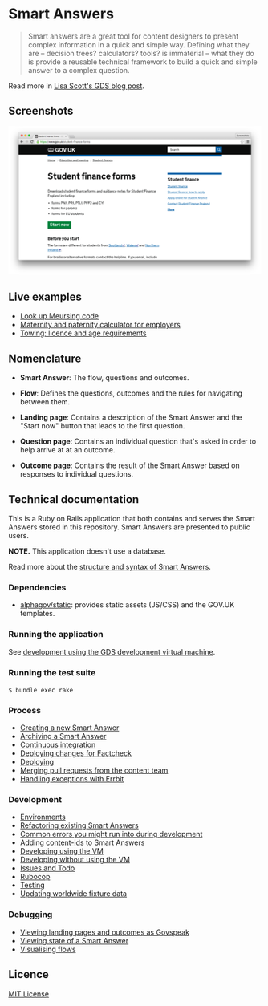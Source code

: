 # Smart Answers

> Smart answers are a great tool for content designers to present complex information in a quick and simple way. Defining what they are – decision trees? calculators? tools? is immaterial – what they do is provide a reusable technical framework to build a quick and simple answer to a complex question.

Read more in [Lisa Scott's GDS blog post](https://gds.blog.gov.uk/2012/02/16/smart-answers-are-smart/).

## Screenshots

![Student Finance Forms screenshot](./doc/assets/govuk-student-finance-forms.png)

## Live examples

* [Look up Meursing code](https://www.gov.uk/additional-commodity-code)
* [Maternity and paternity calculator for employers](https://www.gov.uk/maternity-paternity-calculator)
* [Towing: licence and age requirements](https://www.gov.uk/towing-rules)

## Nomenclature

* **Smart Answer**: The flow, questions and outcomes.

* **Flow**: Defines the questions, outcomes and the rules for navigating between them.

* **Landing page**: Contains a description of the Smart Answer and the "Start now" button that leads to the first question.

* **Question page**: Contains an individual question that's asked in order to help arrive at at an outcome.

* **Outcome page**: Contains the result of the Smart Answer based on responses to individual questions.

## Technical documentation

This is a Ruby on Rails application that both contains and serves the Smart Answers stored in this repository. Smart Answers are presented to public users.

**NOTE.** This application doesn't use a database.

Read more about the [structure and syntax of Smart Answers](doc/smart-answer-flows.md).

### Dependencies

* [alphagov/static](https://github.com/alphagov/static): provides static assets (JS/CSS) and the GOV.UK templates.

### Running the application

See [development using the GDS development virtual machine](doc/developing-using-vm.md).

### Running the test suite

    $ bundle exec rake

### Process

* [Creating a new Smart Answer](doc/creating-a-new-smart-answer.md)
* [Archiving a Smart Answer](doc/archiving.md)
* [Continuous integration](doc/continuous-integration.md)
* [Deploying changes for Factcheck](doc/factcheck.md)
* [Deploying](doc/deploying.md)
* [Merging pull requests from the content team](doc/merging-content-prs.md)
* [Handling exceptions with Errbit](doc/errbit.md)

### Development

* [Environments](doc/environments.md)
* [Refactoring existing Smart Answers](doc/refactoring.md)
* [Common errors you might run into during development](doc/common-errors.md)
* Adding [content-ids](doc/content-ids.md) to Smart Answers
* [Developing using the VM](doc/developing-using-vm.md)
* [Developing without using the VM](doc/developing-without-vm.md)
* [Issues and Todo](https://trello.com/b/7HgyU4hy/smart-answers-tasks)
* [Rubocop](doc/rubocop.md)
* [Testing](doc/testing.md)
* [Updating worldwide fixture data](doc/updating-worldwide-fixture-data.md)

### Debugging

* [Viewing landing pages and outcomes as Govspeak](doc/viewing-templates-as-govspeak.md)
* [Viewing state of a Smart Answer](doc/viewing-state.md)
* [Visualising flows](doc/visualising-flows.md)

## Licence

[MIT License](./LICENSE.md)
